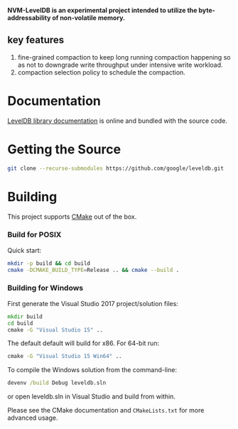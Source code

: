 **NVM-LevelDB is an experimental project intended to utilize the byte-addressability of non-volatile memory.**

## key features 
1. fine-grained compaction to keep long running compaction happening so as not to downgrade write throughput under intensive write workload.
2. compaction selection policy to schedule the compaction. 



# Documentation

  [LevelDB library documentation](https://github.com/google/leveldb/blob/master/doc/index.md) is online and bundled with the source code.



# Getting the Source

```bash
git clone --recurse-submodules https://github.com/google/leveldb.git
```

# Building

This project supports [CMake](https://cmake.org/) out of the box.

### Build for POSIX

Quick start:

```bash
mkdir -p build && cd build
cmake -DCMAKE_BUILD_TYPE=Release .. && cmake --build .
```

### Building for Windows

First generate the Visual Studio 2017 project/solution files:

```cmd
mkdir build
cd build
cmake -G "Visual Studio 15" ..
```
The default default will build for x86. For 64-bit run:

```cmd
cmake -G "Visual Studio 15 Win64" ..
```

To compile the Windows solution from the command-line:

```cmd
devenv /build Debug leveldb.sln
```

or open leveldb.sln in Visual Studio and build from within.

Please see the CMake documentation and `CMakeLists.txt` for more advanced usage.
